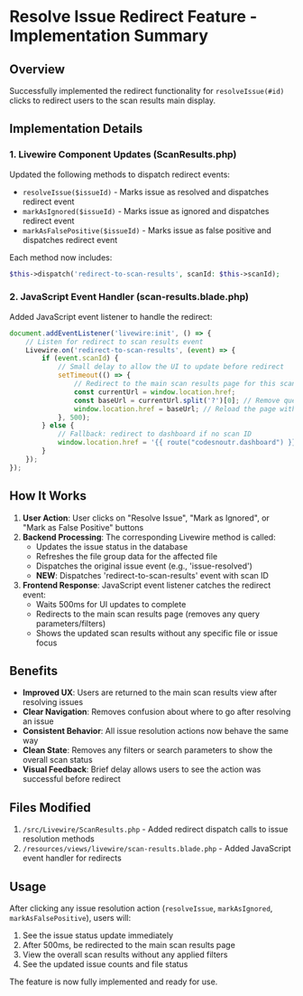 # Resolve Issue Redirect Feature - Implementation Summary

## Overview
Successfully implemented the redirect functionality for `resolveIssue(#id)` clicks to redirect users to the scan results main display.

## Implementation Details

### 1. Livewire Component Updates (ScanResults.php)

Updated the following methods to dispatch redirect events:

- `resolveIssue($issueId)` - Marks issue as resolved and dispatches redirect event
- `markAsIgnored($issueId)` - Marks issue as ignored and dispatches redirect event  
- `markAsFalsePositive($issueId)` - Marks issue as false positive and dispatches redirect event

Each method now includes:
```php
$this->dispatch('redirect-to-scan-results', scanId: $this->scanId);
```

### 2. JavaScript Event Handler (scan-results.blade.php)

Added JavaScript event listener to handle the redirect:

```javascript
document.addEventListener('livewire:init', () => {
    // Listen for redirect to scan results event
    Livewire.on('redirect-to-scan-results', (event) => {
        if (event.scanId) {
            // Small delay to allow the UI to update before redirect
            setTimeout(() => {
                // Redirect to the main scan results page for this scan
                const currentUrl = window.location.href;
                const baseUrl = currentUrl.split('?')[0]; // Remove query parameters
                window.location.href = baseUrl; // Reload the page without filters
            }, 500);
        } else {
            // Fallback: redirect to dashboard if no scan ID
            window.location.href = '{{ route("codesnoutr.dashboard") }}';
        }
    });
});
```

## How It Works

1. **User Action**: User clicks on "Resolve Issue", "Mark as Ignored", or "Mark as False Positive" buttons
2. **Backend Processing**: The corresponding Livewire method is called:
   - Updates the issue status in the database
   - Refreshes the file group data for the affected file
   - Dispatches the original issue event (e.g., 'issue-resolved')
   - **NEW**: Dispatches 'redirect-to-scan-results' event with scan ID
3. **Frontend Response**: JavaScript event listener catches the redirect event:
   - Waits 500ms for UI updates to complete
   - Redirects to the main scan results page (removes any query parameters/filters)
   - Shows the updated scan results without any specific file or issue focus

## Benefits

- **Improved UX**: Users are returned to the main scan results view after resolving issues
- **Clear Navigation**: Removes confusion about where to go after resolving an issue
- **Consistent Behavior**: All issue resolution actions now behave the same way
- **Clean State**: Removes any filters or search parameters to show the overall scan status
- **Visual Feedback**: Brief delay allows users to see the action was successful before redirect

## Files Modified

1. `/src/Livewire/ScanResults.php` - Added redirect dispatch calls to issue resolution methods
2. `/resources/views/livewire/scan-results.blade.php` - Added JavaScript event handler for redirects

## Usage

After clicking any issue resolution action (`resolveIssue`, `markAsIgnored`, `markAsFalsePositive`), users will:

1. See the issue status update immediately
2. After 500ms, be redirected to the main scan results page
3. View the overall scan results without any applied filters
4. See the updated issue counts and file status

The feature is now fully implemented and ready for use.
